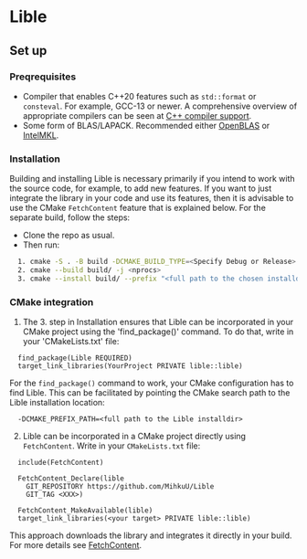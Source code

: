 # Lible

## Set up 

### Preqrequisites
- Compiler that enables C++20 features such as `std::format` or `consteval`. For example, GCC-13 or newer.
A comprehensive overview of appropriate compilers can be seen at [C++ compiler support](https://en.cppreference.com/w/cpp/compiler_support.html).
- Some form of BLAS/LAPACK. Recommended either [OpenBLAS](https://github.com/OpenMathLib/OpenBLAS) or
[IntelMKL](https://www.intel.com/content/www/us/en/developer/tools/oneapi/onemkl.html).

### Installation  
Building and installing Lible is necessary primarily if you intend to work with the source code, for example, to 
add new features. If you want to just integrate the library in your code and use its features, then it is advisable 
to use the CMake `FetchContent` feature that is explained below. For the separate build, follow the steps:
  - Clone the repo as usual.  
  - Then run:
  ```bash
    1. cmake -S . -B build -DCMAKE_BUILD_TYPE=<Specify Debug or Release>
    2. cmake --build build/ -j <nprocs>
    3. cmake --install build/ --prefix "<full path to the chosen installdir, can be build/>"
   ```

### CMake integration
  1. The 3. step in Installation ensures that Lible can be incorporated in your CMake project using the 'find_package()' command. 
  To do that, write in your 'CMakeLists.txt' file:
  ```
    find_package(Lible REQUIRED)
    target_link_libraries(YourProject PRIVATE lible::lible)
  ```
  For the `find_package()` command to work, your CMake configuration has to find Lible. This can be facilitated by pointing the
  CMake search path to the Lible installation location:
  ```
    -DCMAKE_PREFIX_PATH=<full path to the Lible installdir>
  ```
  
  2. Lible can be incorporated in a CMake project directly using `FetchContent`. Write in your `CMakeLists.txt` file:
  ```
    include(FetchContent)

    FetchContent_Declare(lible
      GIT_REPOSITORY https://github.com/MihkuU/Lible
      GIT_TAG <XXX>)

    FetchContent_MakeAvailable(lible)
    target_link_libraries(<your target> PRIVATE lible::lible)
  ```
  This approach downloads the library and integrates it directly in your build. For more details see 
  [FetchContent](https://cmake.org/cmake/help/latest/module/FetchContent.html).
